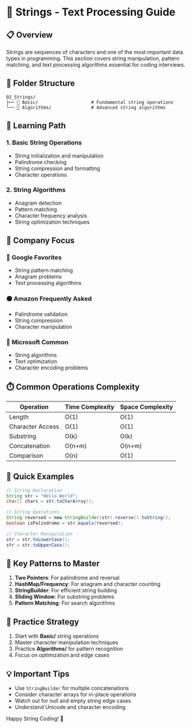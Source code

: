 # 📝 Strings - Text Processing Guide

## 📋 Overview

Strings are sequences of characters and one of the most important data types in programming. This section covers string manipulation, pattern matching, and text processing algorithms essential for coding interviews.

## 📁 Folder Structure

```
02_Strings/
├── 📁 Basic/                    # Fundamental string operations
└── 📁 Algorithms/               # Advanced string algorithms
```

## 🎯 Learning Path

### 1. **Basic String Operations**

- String initialization and manipulation
- Palindrome checking
- String compression and formatting
- Character operations

### 2. **String Algorithms**

- Anagram detection
- Pattern matching
- Character frequency analysis
- String optimization techniques

## 🏢 Company Focus

### 🔴 **Google Favorites**

- String pattern matching
- Anagram problems
- Text processing algorithms

### 🟠 **Amazon Frequently Asked**

- Palindrome validation
- String compression
- Character manipulation

### 🔵 **Microsoft Common**

- String algorithms
- Text optimization
- Character encoding problems

## ⏱️ Common Operations Complexity

| Operation | Time Complexity | Space Complexity |
|-----------|----------------|------------------|
| Length | O(1) | O(1) |
| Character Access | O(1) | O(1) |
| Substring | O(k) | O(k) |
| Concatenation | O(n+m) | O(n+m) |
| Comparison | O(n) | O(1) |

## 🚀 Quick Examples

```java
// String Declaration
String str = "Hello World";
char[] chars = str.toCharArray();

// String Operations
String reversed = new StringBuilder(str).reverse().toString();
boolean isPalindrome = str.equals(reversed);

// Character Manipulation
str = str.toLowerCase();
str = str.toUpperCase();
```

## 📝 Key Patterns to Master

1. **Two Pointers**: For palindrome and reversal
2. **HashMap/Frequency**: For anagram and character counting
3. **StringBuilder**: For efficient string building
4. **Sliding Window**: For substring problems
5. **Pattern Matching**: For search algorithms

## 🎯 Practice Strategy

1. Start with **Basic/** string operations
2. Master character manipulation techniques
3. Practice **Algorithms/** for pattern recognition
4. Focus on optimization and edge cases

## 💡 Important Tips

- Use `StringBuilder` for multiple concatenations
- Consider character arrays for in-place operations
- Watch out for null and empty string edge cases
- Understand Unicode and character encoding

Happy String Coding! 🚀
